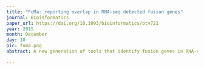 ```yaml
---
title: "FuMa: reporting overlap in RNA-seq detected fusion genes"
journal: Bioinformatics
paper_url: https://doi.org/10.1093/bioinformatics/btv721
year: 2015
month: December
day: 10
pic: fuma.png
abstract: A new generation of tools that identify fusion genes in RNA-seq data is limited in either sensitivity and or specificity. To allow further downstream analysis and to estimate performance, predicted fusion genes from different tools have to be compared. However, the transcriptomic con-text complicates genomic location-based matching. FusionMatcher (FuMa) is a program that reports identical fusion genes based on gene-name annotations.

---
```

